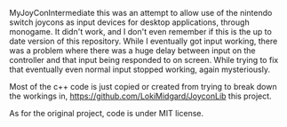 MyJoyConIntermediate
this was an attempt to allow use of the nintendo switch joycons as input devices for desktop applications, through monogame. It didn't work, and I don't even remember if this is the up to date version of this repository. While I eventually got input working, there was a problem where there was a huge delay between input on the controller and that input being responded to on screen. While trying to fix that eventually even normal input stopped working, again mysteriously.

Most of the c++ code is just copied or created from trying to break down the workings in, https://github.com/LokiMidgard/JoyconLib this project.

As for the original project, code is under MIT license.
